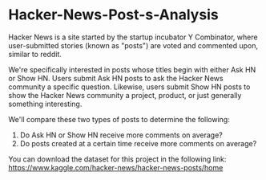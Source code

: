 # Hacker-News-Post-s-Analysis

Hacker News is a site started by the startup incubator Y Combinator, where user-submitted stories (known as "posts") are voted and commented upon, similar to reddit.

We're specifically interested in posts whose titles begin with either Ask HN or Show HN. Users submit Ask HN posts to ask the Hacker News community a specific question. Likewise, users submit Show HN posts to show the Hacker News community a project, product, or just generally something interesting.

We'll compare these two types of posts to determine the following:
1. Do Ask HN or Show HN receive more comments on average?
2. Do posts created at a certain time receive more comments on average?


You can download the dataset for this project in the following link:
https://www.kaggle.com/hacker-news/hacker-news-posts/home
